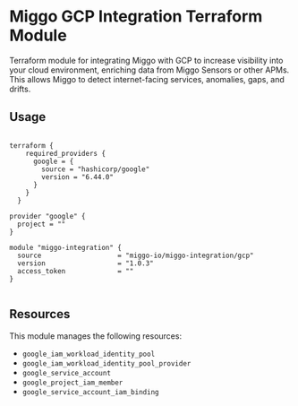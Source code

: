 # Miggo GCP Integration Terraform Module

Terraform module for integrating Miggo with GCP to increase visibility into your cloud environment, enriching data from Miggo Sensors or other APMs. This allows Miggo to detect internet-facing services, anomalies, gaps, and drifts.

## Usage

```hcl

terraform {
    required_providers {
      google = {
        source = "hashicorp/google"
        version = "6.44.0"
      }
    }
  }

provider "google" {
  project = ""
}

module "miggo-integration" {
  source                   = "miggo-io/miggo-integration/gcp"
  version                  = "1.0.3"
  access_token             = ""
}
            
```

## Resources

This module manages the following resources:

* `google_iam_workload_identity_pool`
* `google_iam_workload_identity_pool_provider`
* `google_service_account`
* `google_project_iam_member`
* `google_service_account_iam_binding`